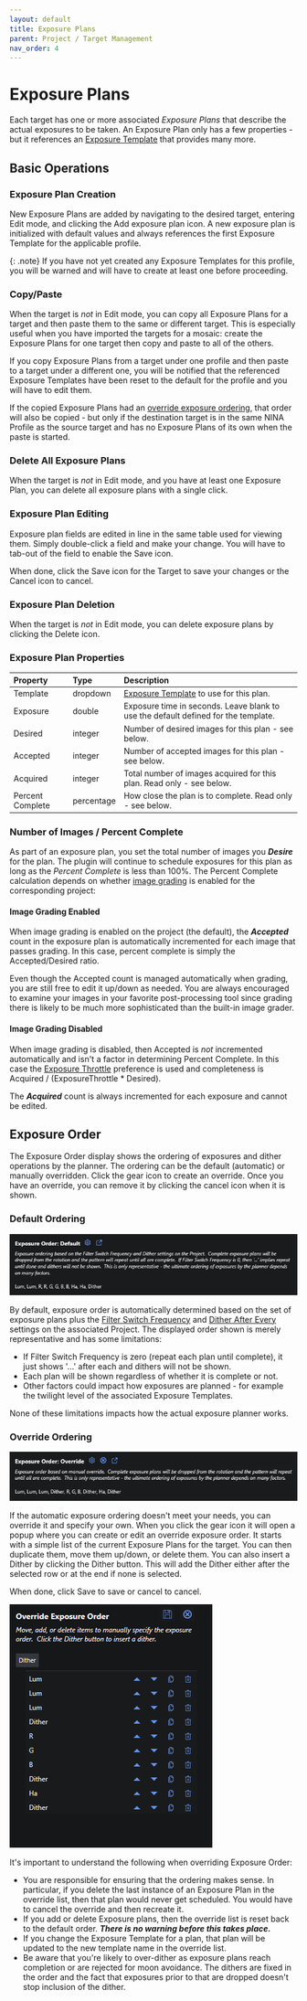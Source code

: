 ```yaml
---
layout: default
title: Exposure Plans
parent: Project / Target Management
nav_order: 4
---
```


# Exposure Plans

Each target has one or more associated _Exposure Plans_ that describe the actual exposures to be taken.  An Exposure Plan only has a few properties - but it references an [Exposure Template](exposure-templates.html) that provides many more.

## Basic Operations

### Exposure Plan Creation

New Exposure Plans are added by navigating to the desired target, entering Edit mode, and clicking the Add exposure plan icon.  A new exposure plan is initialized with default values and always references the first Exposure Template for the applicable profile.

{: .note}
If you have not yet created any Exposure Templates for this profile, you will be warned and will have to create at least one before proceeding.

### Copy/Paste

When the target is _not_ in Edit mode, you can copy all Exposure Plans for a target and then paste them to the same or different target.  This is especially useful when you have imported the targets for a mosaic: create the Exposure Plans for one target then copy and paste to all of the others.

If you copy Exposure Plans from a target under one profile and then paste to a target under a different one, you will be notified that the referenced Exposure Templates have been reset to the default for the profile and you will have to edit them.

If the copied Exposure Plans had an [override exposure ordering](#override-ordering), that order will also be copied - but only if the destination target is in the same NINA Profile as the source target and has no Exposure Plans of its own when the paste is started.

### Delete All Exposure Plans

When the target is _not_ in Edit mode, and you have at least one Exposure Plan, you can delete all exposure plans with a single click.

### Exposure Plan Editing

Exposure plan fields are edited in line in the same table used for viewing them.  Simply double-click a field and make your change.  You will have to tab-out of the field to enable the Save icon.

When done, click the Save icon for the Target to save your changes or the Cancel icon to cancel.

### Exposure Plan Deletion
When the target is _not_ in Edit mode, you can delete exposure plans by clicking the Delete icon.

### Exposure Plan Properties

|Property|Type|Description|
|:--|:--|:--|
|Template|dropdown|[Exposure Template](exposure-templates.html) to use for this plan.|
|Exposure|double|Exposure time in seconds.  Leave blank to use the default defined for the template.|
|Desired|integer|Number of desired images for this plan - see below.|
|Accepted|integer|Number of accepted images for this plan - see below.|
|Acquired|integer|Total number of images acquired for this plan.  Read only - see below.|
|Percent Complete|percentage|How close the plan is to complete.  Read only - see below.|
 
### Number of Images / Percent Complete

As part of an exposure plan, you set the total number of images you **_Desire_** for the plan.  The plugin will continue to schedule exposures for this plan as long as the _Percent Complete_ is less than 100%.  The Percent Complete calculation depends on whether [image grading](../post-acquisition/image-grader.html) is enabled for the corresponding project:

#### Image Grading Enabled

When image grading is enabled on the project (the default), the **_Accepted_** count in the exposure plan is automatically incremented for each image that passes grading.  In this case, percent complete is simply the Accepted/Desired ratio.

Even though the Accepted count is managed automatically when grading, you are still free to edit it up/down as needed.  You are always encouraged to examine your images in your favorite post-processing tool since grading there is likely to be much more sophisticated than the built-in image grader.

#### Image Grading Disabled

When image grading is disabled, then Accepted is _not_ incremented automatically and isn't a factor in determining Percent Complete.  In this case the [Exposure Throttle](profiles.html#general-preferences) preference is used and completeness is Acquired / (ExposureThrottle * Desired).

The **_Acquired_** count is always incremented for each exposure and cannot be edited.

## Exposure Order

The Exposure Order display shows the ordering of exposures and dither operations by the planner.  The ordering can be the default (automatic) or manually overridden.  Click the gear icon to create an override.  Once you have an override, you can remove it by clicking the cancel icon when it is shown.

### Default Ordering

![](../assets/images/exposure-order-default.png)

By default, exposure order is automatically determined based on the set of exposure plans plus the [Filter Switch Frequency](projects.html#filter-switch-frequency) and [Dither After Every](projects.html#dithering) settings on the associated Project.  The displayed order shown is merely representative and has some limitations:
* If Filter Switch Frequency is zero (repeat each plan until complete), it just shows '...' after each and dithers will not be shown.
* Each plan will be shown regardless of whether it is complete or not.
* Other factors could impact how exposures are planned - for example the twilight level of the associated Exposure Templates.

None of these limitations impacts how the actual exposure planner works.

### Override Ordering

![](../assets/images/exposure-order-override.png)

If the automatic exposure ordering doesn't meet your needs, you can override it and specify your own.  When you click the gear icon it will open a popup where you can create or edit an override exposure order.  It starts with a simple list of the current Exposure Plans for the target.  You can then duplicate them, move them up/down, or delete them.  You can also insert a Dither by clicking the Dither button.  This will add the Dither either after the selected row or at the end if none is selected.

When done, click Save to save or cancel to cancel.

![](../assets/images/exposure-order-edit.png)

It's important to understand the following when overriding Exposure Order:
* You are responsible for ensuring that the ordering makes sense.  In particular, if you delete the last instance of an Exposure Plan in the override list, then that plan would never get scheduled.  You would have to cancel the override and then recreate it.
* If you add or delete Exposure plans, then the override list is reset back to the default order.  **_There is no warning before this takes place._**
* If you change the Exposure Template for a plan, that plan will be updated to the new template name in the override list.
* Be aware that you're likely to over-dither as exposure plans reach completion or are rejected for moon avoidance.  The dithers are fixed in the order and the fact that exposures prior to that are dropped doesn't stop inclusion of the dither.
